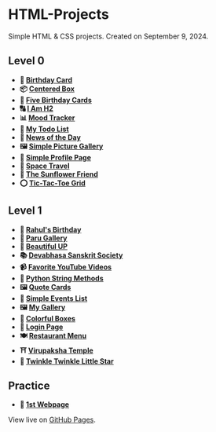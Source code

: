 # HTML-Projects

Simple HTML & CSS projects. Created on September 9, 2024.

## Level 0

- **🎂 [Birthday Card](https://vidhatrihr.github.io/HTML-Projects/level-0/birthday-card)**
- **📦 [Centered Box](https://vidhatrihr.github.io/HTML-Projects/level-0/centered-box)**
- **🎂 [Five Birthday Cards](https://vidhatrihr.github.io/HTML-Projects/level-0/five-birthday-cards)**
- **🔠 [I Am H2](https://vidhatrihr.github.io/HTML-Projects/level-0/i-am-h2)**
- **📊 [Mood Tracker](https://vidhatrihr.github.io/HTML-Projects/level-0/mood-tracker)**
- **📝 [My Todo List](https://vidhatrihr.github.io/HTML-Projects/level-0/my-todo-list)**
- **📰 [News of the Day](https://vidhatrihr.github.io/HTML-Projects/level-0/news-of-the-day)**
- **🖼️ [Simple Picture Gallery](https://vidhatrihr.github.io/HTML-Projects/level-0/simple-picture-gallery)**
- **👤 [Simple Profile Page](https://vidhatrihr.github.io/HTML-Projects/level-0/simple-profile-page)**
- **🚀 [Space Travel](https://vidhatrihr.github.io/HTML-Projects/level-0/space-travel)**
- **🌻 [The Sunflower Friend](https://vidhatrihr.github.io/HTML-Projects/level-0/the-sunflower-friend)**
- **⭕ [Tic-Tac-Toe Grid](https://vidhatrihr.github.io/HTML-Projects/level-0/tic-tac-toe-grid)**

## Level 1

- **🌅 [Rahul's Birthday](https://vidhatrihr.github.io/HTML-Projects/level-1/rahul-s-birthday)**
- **🌅 [Paru Gallery](https://vidhatrihr.github.io/HTML-Projects/level-1/paru-gallery)**
- **🌅 [Beautiful UP](https://vidhatrihr.github.io/HTML-Projects/level-1/beautiful-UP)**
- **📚 [Devabhasa Sanskrit Society](https://vidhatrihr.github.io/HTML-Projects/level-1/devabhasa-sanskrit-society)**
- **📹 [Favorite YouTube Videos](https://vidhatrihr.github.io/HTML-Projects/level-1/favorite-youtube-videos)**
- **🐍 [Python String Methods](https://vidhatrihr.github.io/HTML-Projects/level-1/python-string-methods)**
- **🖼️ [Quote Cards](https://vidhatrihr.github.io/HTML-Projects/level-1/quote-cards)**
- **📅 [Simple Events List](https://vidhatrihr.github.io/HTML-Projects/level-1/simple-events-list)**
- **🖼️ [My Gallery](https://vidhatrihr.github.io/HTML-Projects/level-1/my-gallery)**
- **🎨 [Colorful Boxes](https://vidhatrihr.github.io/HTML-Projects/level-1/colorful-boxes)**
- **🔐 [Login Page](https://vidhatrihr.github.io/HTML-Projects/level-1/login-page)**
- **🍽️ [Restaurant Menu](https://vidhatrihr.github.io/HTML-Projects/level-1/restaurant-menu)**
- **⛩️ [Virupaksha Temple](https://vidhatrihr.github.io/HTML-Projects/level-1/virupaksha-temple)**
- **🎵 [Twinkle Twinkle Little Star](https://vidhatrihr.github.io/HTML-Projects/level-1/twinkle-twinkle-little-star)**

## Practice

- **🌟 [1st Webpage](https://vidhatrihr.github.io/HTML-Projects/practice/1st-webpage.html)**

View live on [GitHub Pages](https://vidhatrihr.github.io/html-projects).
